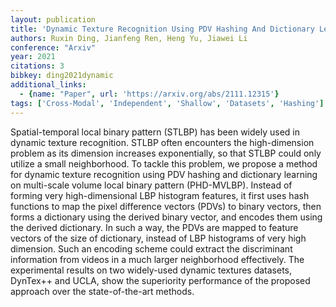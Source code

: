 ```yaml
---
layout: publication
title: 'Dynamic Texture Recognition Using PDV Hashing And Dictionary Learning On Multi-scale Volume Local Binary Pattern'
authors: Ruxin Ding, Jianfeng Ren, Heng Yu, Jiawei Li
conference: "Arxiv"
year: 2021
citations: 3
bibkey: ding2021dynamic
additional_links:
  - {name: "Paper", url: 'https://arxiv.org/abs/2111.12315'}
tags: ['Cross-Modal', 'Independent', 'Shallow', 'Datasets', 'Hashing']
---
```

Spatial-temporal local binary pattern (STLBP) has been widely used in dynamic
texture recognition. STLBP often encounters the high-dimension problem as its
dimension increases exponentially, so that STLBP could only utilize a small
neighborhood. To tackle this problem, we propose a method for dynamic texture
recognition using PDV hashing and dictionary learning on multi-scale volume
local binary pattern (PHD-MVLBP). Instead of forming very high-dimensional LBP
histogram features, it first uses hash functions to map the pixel difference
vectors (PDVs) to binary vectors, then forms a dictionary using the derived
binary vector, and encodes them using the derived dictionary. In such a way,
the PDVs are mapped to feature vectors of the size of dictionary, instead of
LBP histograms of very high dimension. Such an encoding scheme could extract
the discriminant information from videos in a much larger neighborhood
effectively. The experimental results on two widely-used dynamic textures
datasets, DynTex++ and UCLA, show the superiority performance of the proposed
approach over the state-of-the-art methods.
